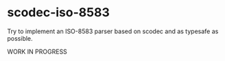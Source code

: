 # scodec-iso-8583

Try to implement an ISO-8583 parser based on scodec and as typesafe as possible.

WORK IN PROGRESS